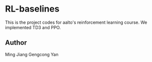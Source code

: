 # RL-baselines
This is the project codes for aalto's reinforcement learning course. We implemented TD3 and PPO.


## Author

Ming Jiang
Gengcong Yan
